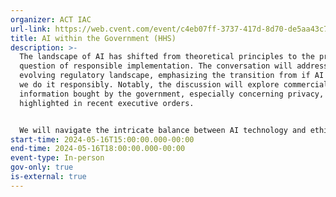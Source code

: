 ```yaml
---
organizer: ACT IAC
url-link: https://web.cvent.com/event/c4eb07ff-3737-417d-8d70-de5aa43c7d6d/summary
title: AI within the Government (HHS)
description: >-
  The landscape of AI has shifted from theoretical principles to the practical
  question of responsible implementation. The conversation will address the
  evolving regulatory landscape, emphasizing the transition from if AI to how do
  we do it responsibly. Notably, the discussion will explore commercial
  information bought by the government, especially concerning privacy, as
  highlighted in recent executive orders.


  We will navigate the intricate balance between AI technology and ethical considerations. As AI increasingly integrates into our lives, the panel will spotlight the healthcare sector, emphasizing the urgency of ethical guidelines and responsible development.
start-time: 2024-05-16T15:00:00.000-00:00
end-time: 2024-05-16T18:00:00.000-00:00
event-type: In-person
gov-only: true
is-external: true
---
```

